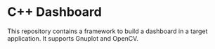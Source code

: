# C++ Dashboard

This repository contains a framework to build a dashboard in a target application. It supports Gnuplot and OpenCV.
